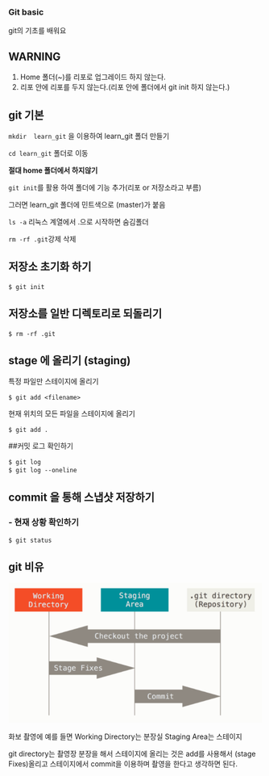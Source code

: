 ### Git basic

git의 기초를 배워요



## WARNING

1. Home 폴더(~)를 리포로 업그레이드 하지 않는다.
2. 리포 안에 리포를 두지 않는다.(리포 안에 폴더에서 git init 하지 않는다.)



## git 기본

`mkdir  learn_git` 을 이용하여 learn_git 폴더 만들기

`cd learn_git`  폴더로 이동

**절대 home 폴더에서 하지않기**

`git init`를 활용 하여 폴더에 기능 추가(리포 or 저장소라고 부름)

그러면 learn_git 폴더에 민트색으로 (master)가 붙음

`ls -a` 리눅스 계열에서 .으로 시작하면 숨김폴더

`rm -rf .git`강제 삭제



## 저장소 초기화 하기

```
$ git init
```



## 저장소를 일반 디렉토리로 되돌리기

```
$ rm -rf .git
```



## stage 에 올리기 (staging)

특정 파일만 스테이지에 올리기

```
$ git add <filename>
```

현재 위치의 모든 파일을 스테이지에 올리기

``` 
$ git add .
```



##커밋 로그 확인하기

```
$ git log
$ git log --oneline
```





## commit 을 통해 스냅샷 저장하기







### - 현재 상황 확인하기

```
$ git status
```



## git 비유

![image-20210621160325345](README.assets/image-20210621160325345.png)

화보 촬영에 예를 들면 Working Directory는 분장실 Staging Area는 스테이지 

git directory는 촬영장  분장을 해서 스테이지에 올리는 것은 add를 사용해서 (stage Fixes)올리고 스테이지에서 commit을 이용하며 촬영을 한다고 생각하면 된다.

